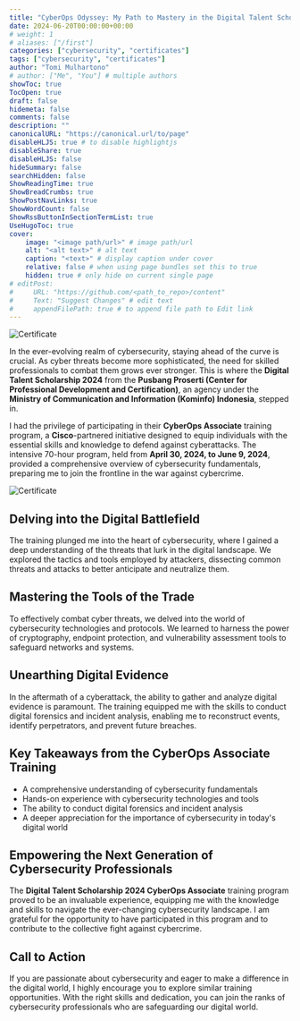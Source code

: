 ```yaml
---
title: "CyberOps Odyssey: My Path to Mastery in the Digital Talent Scholarship 2024"
date: 2024-06-20T00:00:00+00:00
# weight: 1
# aliases: ["/first"]
categories: ["cybersecurity", "certificates"]
tags: ["cybersecurity", "certificates"]
author: "Tomi Mulhartono"
# author: ["Me", "You"] # multiple authors
showToc: true
TocOpen: true
draft: false
hidemeta: false
comments: false
description: ""
canonicalURL: "https://canonical.url/to/page"
disableHLJS: true # to disable highlightjs
disableShare: true
disableHLJS: false
hideSummary: false
searchHidden: false
ShowReadingTime: true
ShowBreadCrumbs: true
ShowPostNavLinks: true
ShowWordCount: false
ShowRssButtonInSectionTermList: true
UseHugoToc: true
cover:
    image: "<image path/url>" # image path/url
    alt: "<alt text>" # alt text
    caption: "<text>" # display caption under cover
    relative: false # when using page bundles set this to true
    hidden: true # only hide on current single page
# editPost:
#     URL: "https://github.com/<path_to_repo>/content"
#     Text: "Suggest Changes" # edit text
#     appendFilePath: true # to append file path to Edit link
---
```


![Certificate](/images/cyberops-associate-digital-talent-scholarship-2024.jpg)

In the ever-evolving realm of cybersecurity, staying ahead of the curve is crucial. As cyber threats become more sophisticated, the need for skilled professionals to combat them grows ever stronger. This is where the **Digital Talent Scholarship 2024** from the **Pusbang Proserti (Center for Professional Development and Certification)**, an agency under the **Ministry of Communication and Information (Kominfo) Indonesia**, stepped in.

I had the privilege of participating in their **CyberOps Associate** training program, a **Cisco**-partnered initiative designed to equip individuals with the essential skills and knowledge to defend against cyberattacks. The intensive 70-hour program, held from **April 30, 2024, to June 9, 2024**, provided a comprehensive overview of cybersecurity fundamentals, preparing me to join the frontline in the war against cybercrime.

![Certificate](/images/cyberops-associate.jpg)

## Delving into the Digital Battlefield

The training plunged me into the heart of cybersecurity, where I gained a deep understanding of the threats that lurk in the digital landscape. We explored the tactics and tools employed by attackers, dissecting common threats and attacks to better anticipate and neutralize them.

## Mastering the Tools of the Trade

To effectively combat cyber threats, we delved into the world of cybersecurity technologies and protocols. We learned to harness the power of cryptography, endpoint protection, and vulnerability assessment tools to safeguard networks and systems.

## Unearthing Digital Evidence

In the aftermath of a cyberattack, the ability to gather and analyze digital evidence is paramount. The training equipped me with the skills to conduct digital forensics and incident analysis, enabling me to reconstruct events, identify perpetrators, and prevent future breaches.

## Key Takeaways from the CyberOps Associate Training

- A comprehensive understanding of cybersecurity fundamentals
- Hands-on experience with cybersecurity technologies and tools
- The ability to conduct digital forensics and incident analysis
- A deeper appreciation for the importance of cybersecurity in today's digital world

## Empowering the Next Generation of Cybersecurity Professionals

The **Digital Talent Scholarship 2024 CyberOps Associate** training program proved to be an invaluable experience, equipping me with the knowledge and skills to navigate the ever-changing cybersecurity landscape. I am grateful for the opportunity to have participated in this program and to contribute to the collective fight against cybercrime.

## Call to Action

If you are passionate about cybersecurity and eager to make a difference in the digital world, I highly encourage you to explore similar training opportunities. With the right skills and dedication, you can join the ranks of cybersecurity professionals who are safeguarding our digital world.